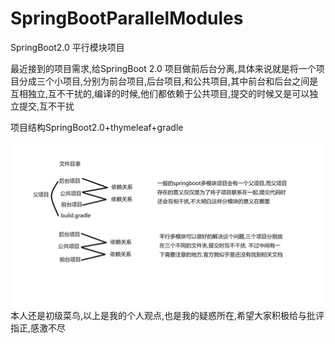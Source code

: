 # SpringBootParallelModules
SpringBoot2.0 平行模块项目

最近接到的项目需求,给SpringBoot 2.0 项目做前后台分离,具体来说就是将一个项目分成三个小项目,分别为前台项目,后台项目,和公共项目,其中前台和后台之间是互相独立,互不干扰的,编译的时候,他们都依赖于公共项目,提交的时候又是可以独立提交,互不干扰

项目结构SpringBoot2.0+thymeleaf+gradle

![图片加载失败](https://github.com/function0413/SpringBootParallelModules/blob/master/%E5%AF%B9%E6%AF%94.png)
本人还是初级菜鸟,以上是我的个人观点,也是我的疑惑所在,希望大家积极给与批评指正,感激不尽
